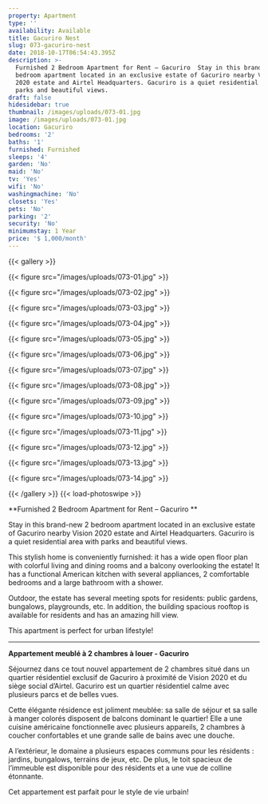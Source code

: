 ```yaml
---
property: Apartment
type: ''
availability: Available
title: Gacuriro Nest
slug: 073-gacuriro-nest
date: 2018-10-17T06:54:43.395Z
description: >-
  Furnished 2 Bedroom Apartment for Rent – Gacuriro  Stay in this brand-new 2
  bedroom apartment located in an exclusive estate of Gacuriro nearby Vision
  2020 estate and Airtel Headquarters. Gacuriro is a quiet residential area with
  parks and beautiful views.
draft: false
hidesidebar: true
thumbnail: /images/uploads/073-01.jpg
image: /images/uploads/073-01.jpg
location: Gacuriro
bedrooms: '2'
baths: '1'
furnished: Furnished
sleeps: '4'
garden: 'No'
maid: 'No'
tv: 'Yes'
wifi: 'No'
washingmachine: 'No'
closets: 'Yes'
pets: 'No'
parking: '2'
security: 'No'
minimumstay: 1 Year
price: '$ 1,000/month'
---
```

{{< gallery >}} 

{{< figure src="/images/uploads/073-01.jpg" >}} 

{{< figure src="/images/uploads/073-02.jpg" >}}

 {{< figure src="/images/uploads/073-03.jpg" >}} 

{{< figure src="/images/uploads/073-04.jpg" >}}

{{< figure src="/images/uploads/073-05.jpg" >}}

 {{< figure src="/images/uploads/073-06.jpg" >}}

 {{< figure src="/images/uploads/073-07.jpg" >}}

 {{< figure src="/images/uploads/073-08.jpg" >}}

{{< figure src="/images/uploads/073-09.jpg" >}} 

{{< figure src="/images/uploads/073-10.jpg" >}}

 {{< figure src="/images/uploads/073-11.jpg" >}} 

{{< figure src="/images/uploads/073-12.jpg" >}}

{{< figure src="/images/uploads/073-13.jpg" >}}

{{< figure src="/images/uploads/073-14.jpg" >}}

 {{< /gallery >}} {{< load-photoswipe >}}

**Furnished 2 Bedroom Apartment for Rent – Gacuriro 
**

Stay in this brand-new 2 bedroom apartment located in an exclusive estate of Gacuriro nearby Vision 2020 estate and Airtel Headquarters. Gacuriro is a quiet residential area with parks and beautiful views.

This stylish home is conveniently furnished: it has a wide open floor plan with colorful living and dining rooms and a balcony overlooking the estate! It has a functional American kitchen with several appliances, 2 comfortable bedrooms and a large bathroom with a shower. 

Outdoor, the estate has several meeting spots for residents: public gardens, bungalows, playgrounds, etc.  In addition, the building spacious rooftop is available for residents and has an amazing hill view. 

This apartment is perfect for urban lifestyle!

- - -

**Appartement meublé à  2 chambres à louer - Gacuriro**

Séjournez dans ce tout nouvel appartement de 2 chambres situé dans un quartier résidentiel  exclusif de Gacuriro à proximité de Vision 2020 et du siège social d’Airtel. Gacuriro est un quartier résidentiel calme avec plusieurs parcs et de belles vues. 

Cette élégante résidence est joliment meublée: sa salle de séjour et sa salle à manger colorés disposent de balcons dominant le quartier! Elle a une cuisine américaine fonctionnelle  avec plusieurs appareils, 2 chambres à coucher confortables et une grande salle de bains avec une douche. 

A l’extérieur, le domaine a plusieurs espaces communs pour les résidents : jardins, bungalows, terrains de jeux, etc. De plus, le toit spacieux de l’immeuble est disponible pour des résidents et a une vue de colline étonnante. 

Cet appartement est parfait pour le style de vie urbain!
